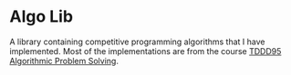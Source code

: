 # Algo Lib

A library containing competitive programming algorithms that I have implemented. Most of the implementations are from the course [TDDD95 Algorithmic Problem Solving](https://www.ida.liu.se/~TDDD95/).
